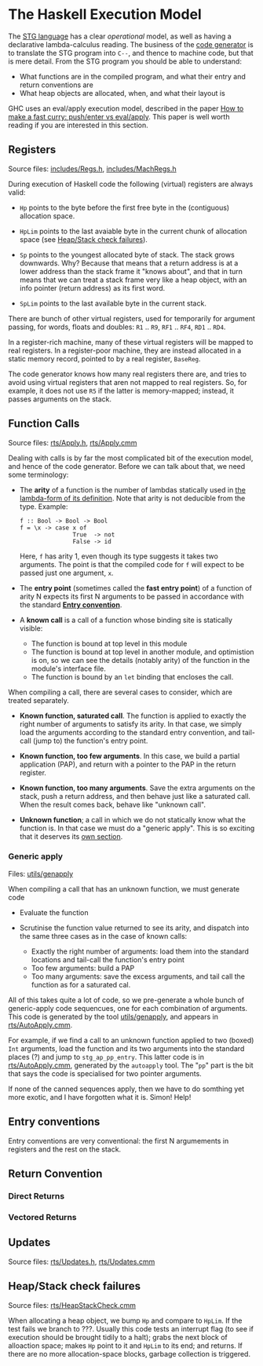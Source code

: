 # The Haskell Execution Model



The [STG language](commentary/compiler/stg-syn-type) has a clear *operational* model, as well as having a declarative lambda-calculus reading.  The business of the [code generator](commentary/compiler/code-gen) is to translate the STG program into `C--`, and thence to machine code, but that is mere detail. From the STG program you should be able to understand:


- What functions are in the compiled program, and what their entry and return conventions are
- What heap objects are allocated, when, and what their layout is


GHC uses an eval/apply execution model, described in the paper [
How to make a fast curry: push/enter vs eval/apply](http://research.microsoft.com/%7Esimonpj/papers/eval-apply).  This paper is well worth reading if you are interested in this section.


## Registers



Source files: [includes/Regs.h](/trac/ghc/browser/ghc/includes/Regs.h), [includes/MachRegs.h](/trac/ghc/browser/ghc/includes/MachRegs.h)



During execution of Haskell code the following (virtual) registers are always valid:


- `Hp` points to the byte before the first free byte in the (contiguous) allocation space.

- `HpLim` points to the last avaiable byte in the current chunk of allocation space (see [Heap/Stack check failures](#Heap/Stackcheckfailures)).

- `Sp` points to the youngest allocated byte of stack.  The stack grows downwards.  Why?  Because that means that a return address is at a lower address than the stack frame it "knows about", and that in turn means that we can treat a stack frame very like a heap object, with an info pointer (return address) as its first word.

- `SpLim` points to the last available byte in the current stack.


There are bunch of other virtual registers, used for temporarily for argument passing, for words, floats and doubles: `R1` .. `R9`, `RF1` .. `RF4`, `RD1` .. `RD4`.



In a register-rich machine, many of these virtual registers will be mapped to real registers.  In a register-poor machine, they are instead allocated in a static memory record, pointed to by a real register, `BaseReg`.



The code generator knows how many real registers there are, and tries to avoid using virtual registers that aren not mapped to real registers.  So, for example, it does not use `R5` if the latter is memory-mapped; instead, it passes arguments on the stack.


## Function Calls



Source files: [rts/Apply.h](/trac/ghc/browser/ghc/rts/Apply.h), [rts/Apply.cmm](/trac/ghc/browser/ghc/rts/Apply.cmm)



Dealing with calls is by far the most complicated bit of the execution model, and hence of the code generator.  Before we can talk about that, we need some terminology:


- The **arity** of a function is the number of lambdas statically used in [the lambda-form of its definition](commentary/compiler/stg-syn-type).  Note that arity is not deducible from the type.  Example:

  ```wiki
  f :: Bool -> Bool -> Bool
  f = \x -> case x of 
                 True  -> not
                 False -> id
  ```

  Here, `f` has arity 1, even though its type suggests it takes two arguments.  The point is that the compiled code for `f` will expect to be passed just one argument, `x`.

- The **entry point** (sometimes called the **fast entry point**) of a function of arity N expects its first N  arguments to be passed in accordance with the standard **[Entry convention](commentary/rts/haskell-execution#)**.

- A **known call** is a call of a function whose binding site is statically visible:

  - The function is bound at top level in this module
  - The function is bound at top level in another module, and optimistion is on, so we can see the details (notably arity) of the function in the module's interface file.
  - The function is bound by an `let` binding that encloses the call.


When compiling a call, there are several cases to consider, which are treated separately.  


- **Known function, saturated call**.   The function is applied to exactly the right number of arguments to satisfy its arity.  In that case, we simply load the arguments according to the standard entry convention, and tail-call (jump to) the function's entry point.

- **Known function, too few arguments**.  In this case, we build a partial application (PAP), and return with a pointer to the PAP in the return register.

- **Known function, too many arguments**.  Save the extra arguments on the stack, push a return address, and then behave just like a saturated call.  When the result comes back, behave like "unknown call".

- **Unknown function**;  a call in which we do not statically know what the function is.  In that case we must do a "generic apply".  This is so exciting that it deserves its [own section](commentary/rts/haskell-execution#generic-apply).

### Generic apply



Files: [utils/genapply](/trac/ghc/browser/ghc/utils/genapply)



When compiling a call that has an unknown function, we must generate code


- Evaluate the function
- Scrutinise the function value returned to see its arity, and dispatch into the same three cases as in the case of known calls:

  - Exactly the right number of arguments: load them into the standard locations and tail-call the function's entry point
  - Too few arguments: build a PAP
  - Too many arguments: save the excess arguments, and tail call the function as for a saturated cal.


All of this takes quite a lot of code, so we pre-generate a whole bunch of generic-apply code sequencues, one for each combination of arguments.  This code is generated by the tool [utils/genapply](/trac/ghc/browser/ghc/utils/genapply), and appears in [rts/AutoApply.cmm](/trac/ghc/browser/ghc/rts/AutoApply.cmm).



For example, if we find a call to an unknown function applied to two (boxed) `Int` arguments, load the function and its two arguments into the standard places (?) and jump to `stg_ap_pp_entry`.  This latter code is in [rts/AutoApply.cmm](/trac/ghc/browser/ghc/rts/AutoApply.cmm), generated by the `autoapply` tool.  The "`pp`" part is the bit that says the code is specialised for two pointer arguments.



If none of the canned sequences apply, then we have to do somthing yet more exotic, and I have forgotten what it is.  Simon!  Help!


## Entry conventions



Entry conventions are very conventional: the first N argumements in registers and the rest on the stack.


## Return Convention


### Direct Returns


### Vectored Returns


## Updates



Source files: [rts/Updates.h](/trac/ghc/browser/ghc/rts/Updates.h), [rts/Updates.cmm](/trac/ghc/browser/ghc/rts/Updates.cmm)


## Heap/Stack check failures



Source files: [rts/HeapStackCheck.cmm](/trac/ghc/browser/ghc/rts/HeapStackCheck.cmm)



When allocating a heap object, we bump `Hp` and compare to `HpLim`. If the test fails we branch to ???.  Usually this code tests an interrupt flag (to see if execution should be brought tidily to a halt); grabs the next block of alloaction space; makes `Hp` point to it and `HpLim` to its end; and returns.  If there are no more allocation-space blocks, garbage collection is triggered.


